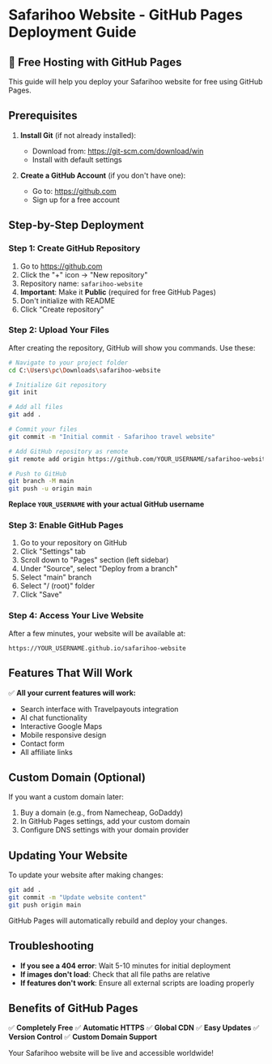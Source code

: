 # Safarihoo Website - GitHub Pages Deployment Guide

## 🚀 Free Hosting with GitHub Pages

This guide will help you deploy your Safarihoo website for free using GitHub Pages.

## Prerequisites

1. **Install Git** (if not already installed):
   - Download from: https://git-scm.com/download/win
   - Install with default settings

2. **Create a GitHub Account** (if you don't have one):
   - Go to: https://github.com
   - Sign up for a free account

## Step-by-Step Deployment

### Step 1: Create GitHub Repository

1. Go to https://github.com
2. Click the "+" icon → "New repository"
3. Repository name: `safarihoo-website`
4. **Important**: Make it **Public** (required for free GitHub Pages)
5. Don't initialize with README
6. Click "Create repository"

### Step 2: Upload Your Files

After creating the repository, GitHub will show you commands. Use these:

```bash
# Navigate to your project folder
cd C:\Users\pc\Downloads\safarihoo-website

# Initialize Git repository
git init

# Add all files
git add .

# Commit your files
git commit -m "Initial commit - Safarihoo travel website"

# Add GitHub repository as remote
git remote add origin https://github.com/YOUR_USERNAME/safarihoo-website.git

# Push to GitHub
git branch -M main
git push -u origin main
```

**Replace `YOUR_USERNAME` with your actual GitHub username**

### Step 3: Enable GitHub Pages

1. Go to your repository on GitHub
2. Click "Settings" tab
3. Scroll down to "Pages" section (left sidebar)
4. Under "Source", select "Deploy from a branch"
5. Select "main" branch
6. Select "/ (root)" folder
7. Click "Save"

### Step 4: Access Your Live Website

After a few minutes, your website will be available at:
```
https://YOUR_USERNAME.github.io/safarihoo-website
```

## Features That Will Work

✅ **All your current features will work:**
- Search interface with Travelpayouts integration
- AI chat functionality
- Interactive Google Maps
- Mobile responsive design
- Contact form
- All affiliate links

## Custom Domain (Optional)

If you want a custom domain later:
1. Buy a domain (e.g., from Namecheap, GoDaddy)
2. In GitHub Pages settings, add your custom domain
3. Configure DNS settings with your domain provider

## Updating Your Website

To update your website after making changes:

```bash
git add .
git commit -m "Update website content"
git push origin main
```

GitHub Pages will automatically rebuild and deploy your changes.

## Troubleshooting

- **If you see a 404 error**: Wait 5-10 minutes for initial deployment
- **If images don't load**: Check that all file paths are relative
- **If features don't work**: Ensure all external scripts are loading properly

## Benefits of GitHub Pages

✅ **Completely Free**
✅ **Automatic HTTPS**
✅ **Global CDN**
✅ **Easy Updates**
✅ **Version Control**
✅ **Custom Domain Support**

Your Safarihoo website will be live and accessible worldwide! 